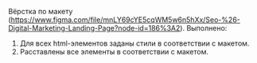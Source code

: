 Вёрстка по макету (https://www.figma.com/file/mnLY69cYE5cqWM5w6n5hXx/Seo-%26-Digital-Marketing-Landing-Page?node-id=186%3A2).
Выполнено:
1. Для всех html-элементов заданы стили в соответствии с макетом.
2. Расставлены все элементы в соответствии с макетом.

